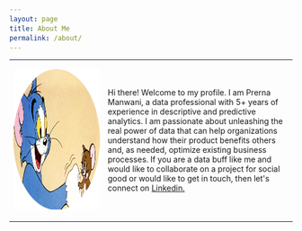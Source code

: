 ```yaml
---
layout: page
title: About Me
permalink: /about/
---
```




<div>
<style scoped>
    .dataframe tbody tr th:only-of-type {
        vertical-align: middle;
    }

    .dataframe tbody tr th {
        vertical-align: top;
    }

    .dataframe thead th {
        text-align: right;
    }
</style>
<table border="0" class="dataframe">
  <tbody>
    <tr>
      <td>
      <p><img src="/images/tom.png" alt="pic" width="2000" height="250" /></p>
      </td>
      <td>Hi there! Welcome to my profile. I am Prerna Manwani, a data professional with 5+ years of experience in descriptive and predictive analytics. I am passionate about unleashing the real power of data that can help organizations understand how their product benefits others and, as needed, optimize existing business processes. If you are a data buff like me and would like to collaborate on a project for social good or would like to get in touch, then let's connect on <a href="prerna-manwani">Linkedin.</a>
      </td>
      </tr>
  </tbody>
</table>
</div>


